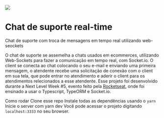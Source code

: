 <img align="center" src="https://user-images.githubusercontent.com/57686218/116252888-5cb75480-a746-11eb-8a7e-52bdaf9bba96.png">
<h1>Chat de suporte real-time</h1>
<p>Chat de suporte com troca de mensagens em tempo real utilizando web-seockets</p>

O chat de suporte se assemelha a chats usados em ecommerces, utilizando Web-Sockets para fazer a comunicação em tempo real, com Socket.io.
O client se conecta ao chat colocando o seu e-mail e enviando uma primeira mensagem, o atendente recebe uma solicitação de conexão com o client em sua tela, que pode entrar no atendimento e aderir o client para os atendimentos relecionados a esse atendente.
Esse projeto foi desenvolvido durante a Next Level Week #5, evento feito pela [Rocketseat](https://rocketseat.com.br/), onde foi ensinado a usar o Typescript, TypeORM e Socket.io.

Como rodar
Clone esse repo
Instale todas as dependências usando o `yarn`
Inicie o server com yarn dev
Você pode acessar o projeto digitando `localhost:3333`  no seu browser.
